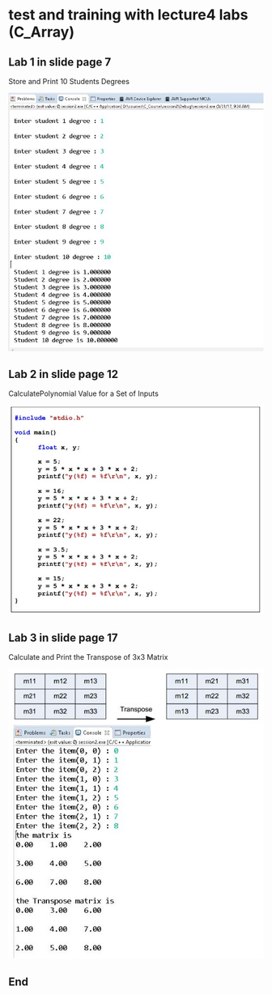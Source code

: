 # test and training with lecture4 labs (C_Array) 

## Lab 1 in slide page 7

Store and Print 10 Students Degrees

<img src="Lab1_4_CArray/unit_2_lecture_4_CArray_lab1_p7.jpg" width="600"/>

## Lab 2 in slide page 12

CalculatePolynomial Value for a Set of Inputs

<img src="Lab2_4_CArray/unit_2_lecture_4_CArray_lab2_p12.jpg" width="600"/>

## Lab 3 in slide page 17

Calculate and Print the Transpose of 3x3 Matrix

<img src="Lab3_4_CArray/unit_2_lecture_4_CArray_lab3_p17.jpg" width="600"/>

End
------------------------------------------------------------